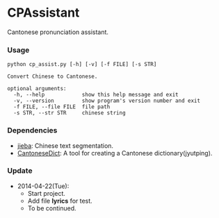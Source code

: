 CPAssistant
===========

Cantonese pronunciation assistant.
### Usage
```
python cp_assist.py [-h] [-v] [-f FILE] [-s STR]

Convert Chinese to Cantonese.

optional arguments:
  -h, --help            show this help message and exit
  -v, --version         show program's version number and exit
  -f FILE, --file FILE  file path
  -s STR, --str STR     chinese string
```

### Dependencies
* [jieba](https://github.com/fxsjy/jieba): Chinese text segmentation.
* [CantoneseDict](https://github.com/Ho1iarty/CantoneseDict): A tool for creating a Cantonese dictionary(jyutping).


### Update
* 2014-04-22(Tue): 
  * Start project. 
  * Add file **lyrics** for test. 
  * To be continued.
